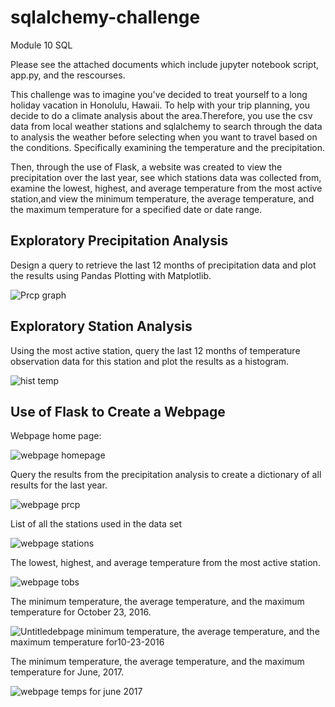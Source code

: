 # sqlalchemy-challenge
Module 10 SQL

Please see the attached documents which include jupyter notebook script, app.py, and the rescourses.

This challenge was to imagine you've decided to treat yourself to a long holiday vacation in Honolulu, Hawaii. To help with your trip planning, you decide to do a climate analysis about the area.Therefore, you use the csv data from local weather stations and sqlalchemy to search through the data to analysis the weather before selecting when you want to travel based on the conditions. Specifically examining the temperature and the precipitation.

Then, through the use of Flask, a website was created to view the precipitation over the last year, see which stations data was collected from, examine the lowest, highest, and average temperature from the most active station,and view the minimum temperature, the average temperature, and the maximum temperature for a specified date or date range.


## Exploratory Precipitation Analysis
Design a query to retrieve the last 12 months of precipitation data and plot the results using Pandas Plotting with Matplotlib.

![Prcp graph](https://user-images.githubusercontent.com/120147552/224552739-15c3448b-eda5-4f11-9182-0a6383047266.png)

## Exploratory Station Analysis
Using the most active station, query the last 12 months of temperature observation data for this station and plot the results as a histogram.

![hist temp](https://user-images.githubusercontent.com/120147552/224552805-31496bd9-963c-4bee-a49e-8d93b88f546e.png)

## Use of Flask to Create a Webpage
Webpage home page:

![webpage homepage](https://user-images.githubusercontent.com/120147552/224552963-6cee372b-e9d3-4b18-8b94-3e77693bd961.png)

Query the results from the precipitation analysis to create a dictionary of all results for the last year.

![webpage prcp](https://user-images.githubusercontent.com/120147552/224553050-7d6dc362-79f7-46c8-b9f8-17948e03827e.png)

List of all the stations used in the data set

![webpage stations](https://user-images.githubusercontent.com/120147552/224553093-188c40b5-cb52-48ac-bc29-fef1e5e31989.png)

The lowest, highest, and average temperature from the most active station.

![webpage tobs](https://user-images.githubusercontent.com/120147552/224553226-6737e61c-1111-46a1-a260-f0d4b8397863.png)

The minimum temperature, the average temperature, and the maximum temperature for October 23, 2016.

![Untitledebpage minimum temperature, the average temperature, and the maximum temperature for10-23-2016](https://user-images.githubusercontent.com/120147552/224553301-252f9b6e-d1c9-403b-8c34-f04b9d13e98e.png)

The minimum temperature, the average temperature, and the maximum temperature for June, 2017.

![webpage temps for june 2017](https://user-images.githubusercontent.com/120147552/224553359-6bfb1a4c-4586-4a76-b90c-501028079190.png)

